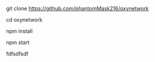 git clone https://github.com/phantomMask216/oxynetwork

cd oxynetwork

npm install

npm start


fdfsdfsdf


